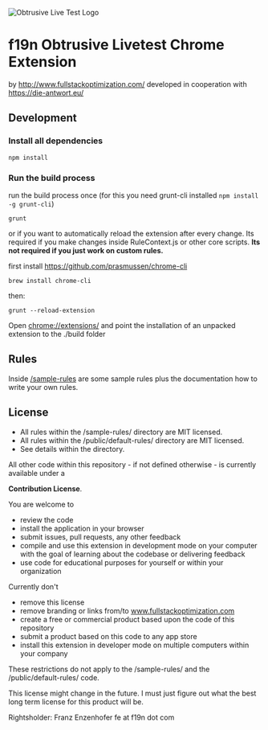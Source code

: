![Obtrusive Live Test Logo](https://raw.githubusercontent.com/franzenzenhofer/f19n-obtrusive-livetest/master/src/public/images/icon.png)

# f19n Obtrusive Livetest Chrome Extension

by http://www.fullstackoptimization.com/
developed in cooperation with https://die-antwort.eu/

## Development

### Install all dependencies

```shell
npm install
```

### Run the build process

run the build process once (for this you need grunt-cli installed `npm install -g grunt-cli`)

```shell
grunt
```

or if you want to automatically reload the extension after every change. Its required if you make changes inside RuleContext.js or other core scripts. **Its not required if you just work on custom rules.**

first install https://github.com/prasmussen/chrome-cli

```shell
brew install chrome-cli
```
then:

```shell
grunt --reload-extension
```

Open [chrome://extensions/](chrome://extensions/) and point the installation of an unpacked extension to the ./build folder

## Rules

Inside [/sample-rules](/sample-rules) are some sample rules plus the documentation how to write your own rules.

## License

 * All rules within the /sample-rules/ directory are MIT licensed.
 * All rules within the /public/default-rules/ directory are MIT licensed.
 * See details within the directory.

All other code within this repository - if not defined otherwise - is currently available under a

**Contribution License**.

You are welcome to

 * review the code
 * install the application in your browser
 * submit issues, pull requests, any other feedback
 * compile and use this extension in development mode on your computer with the goal of learning about the codebase or delivering feedback
 * use code for educational purposes for yourself or within your organization

Currently don't

 * remove this license
 * remove branding or links from/to www.fullstackoptimization.com
 * create a free or commercial product based upon the code of this repository
 * submit a product based on this code to any app store
 * install this extension in developer mode on multiple computers within your company

 These restrictions do not apply to the /sample-rules/  and the /public/default-rules/  code.

 This license might change in the future. I must just figure out what the best long term license for this product will be.

Rightsholder: Franz Enzenhofer fe at f19n dot com

